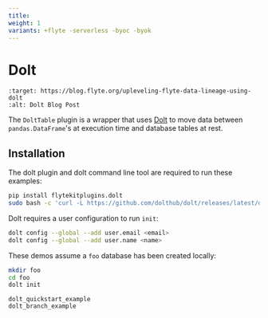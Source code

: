 ```yaml
---
title:
weight: 1
variants: +flyte -serverless -byoc -byok
---
```


# Dolt



```{image} https://img.shields.io/badge/Blog-Dolt-blue?style=for-the-badge
:target: https://blog.flyte.org/upleveling-flyte-data-lineage-using-dolt
:alt: Dolt Blog Post
```

The `DoltTable` plugin is a wrapper that uses [Dolt](https://github.com/dolthub/dolt) to move data between
`pandas.DataFrame`'s at execution time and database tables at rest.

## Installation

The dolt plugin and dolt command line tool are required to run these examples:

```bash
pip install flytekitplugins.dolt
sudo bash -c 'curl -L https://github.com/dolthub/dolt/releases/latest/download/install.sh | sudo bash'
```

Dolt requires a user configuration to run `init`:

```bash
dolt config --global --add user.email <email>
dolt config --global --add user.name <name>
```

These demos assume a `foo` database has been created locally:

```bash
mkdir foo
cd foo
dolt init
```

```{auto-examples-toc}
dolt_quickstart_example
dolt_branch_example
```
